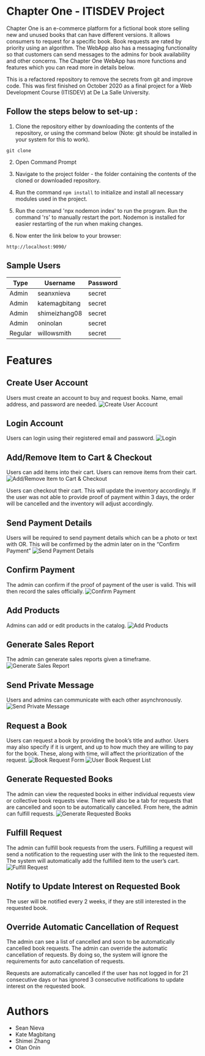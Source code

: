 # Chapter One - ITISDEV Project

Chapter One is an e-commerce platform for a fictional book store selling new and unused books that can have different versions. It allows consumers to request for a specific book. Book requests are rated by priority using an algorithm. The WebApp also has a messaging functionality so that customers can send messages to the admins for book availability and other concerns. The Chapter One WebApp has more functions and features which you can read more in details below.

This is a refactored repository to remove the secrets from git and improve code. This was first finished on October 2020 as a final project for a Web Development Course (ITISDEV) at De La Salle University.

## Follow the steps below to set-up :
1. Clone the repository either by downloading the contents of the repository, or using the command below (Note: git should be installed in your system for this to work).
```
git clone 

```
2. Open Command Prompt
3. Navigate to the project folder - the folder containing the contents of the cloned or downloaded repository.
4. Run the command `npm install` to initialize and install all necessary modules used in the project.

5. Run the command 'npx nodemon index' to run the program. Run the command 'rs' to manually restart the port. Nodemon is installed for easier restarting of the run when making changes.
6. Now enter the link below to your browser:
```
http://localhost:9090/
```

## Sample Users

| Type | Username    | Password |
|-------|---------------|--------|
| Admin | seanxnieva    | secret |
| Admin | katemagbitang | secret |
| Admin | shimeizhang08 | secret |
| Admin | oninolan      | secret |
| Regular | willowsmith | secret |

# Features

## Create User Account

Users must create an account to buy and request books. Name, email address, and password are needed.
![Create User Account](/screenshots/Create%20User%20Account.png)

## Login Account

Users can login using their registered email and password.
![Login](/screenshots/Login.png)

## Add/Remove Item to Cart & Checkout
Users can add items into their cart. Users can remove items from their cart.
![Add/Remove Item to Cart & Checkout](/screenshots/Add%20remove%20Item%20from%20Cart%20%26%20Checkout.png)

Users can checkout their cart. This will update the inventory accordingly. If the user was not able to provide proof of payment within 3 days, the order will be cancelled and the inventory will adjust accordingly.

## Send Payment Details
Users will be required to send payment details which can be a photo or text with OR. This will be confirmed by the admin later on in the “Confirm Payment”
![Send Payment Details](/screenshots/Send%20Payment%20Details.png)

## Confirm Payment
The admin can confirm if the proof of payment of the user is valid. This will then record the sales officially.
![Confirm Payment](/screenshots/Confirm%20Payment.png)

## Add Products
Admins can add or edit products in the catalog.
![Add Products](/screenshots/Add%20Products.png)

## Generate Sales Report
The admin can generate sales reports given a timeframe.
![Generate Sales Report](/screenshots/Generate%20Sales%20Report.png)

## Send Private Message
Users and admins can communicate with each other asynchronously.
![Send Private Message](/screenshots/Send%20Private%20Message.png)

## Request a Book
Users can request a book by providing the book’s title and author. Users may also specify if it is urgent, and up to how much they are willing to pay for the book. These, along with time, will affect the prioritization of the request.
![Book Request Form](/screenshots/Book%20Request%20Form.png)
![User Book Request List](/screenshots/User%20Book%20Requests.png)

## Generate Requested Books
The admin can view the requested books in either individual requests view or collective book requests view. There will also be a tab for requests that are cancelled and soon to be automatically cancelled. From here, the admin can fulfill requests.
![Generate Requested Books](/screenshots/Fulfill%20Request%20Book.png)

## Fulfill Request
The admin can fulfill book requests from the users. Fulfilling a request will send a notification to the requesting user with the link to the requested item. The system will automatically add the fulfilled item to the user’s cart.
![Fulfill Request](/screenshots/Fulfill%20Request%20Book%20Form.png)

## Notify to Update Interest on Requested Book
The user will be notified every 2 weeks, if they are still interested in the requested book. 

## Override Automatic Cancellation of Request
The admin can see a list of cancelled and soon to be automatically cancelled book requests. The admin can override the automatic cancellation of requests. By doing so, the system will ignore the requirements for auto cancellation of requests.

Requests are automatically cancelled if the user has not logged in for 21 consecutive days or has ignored 3 consecutive notifications to update interest on the requested book.

# Authors
* Sean Nieva
* Kate Magbitang
* Shimei Zhang
* Olan Onin